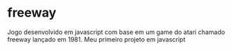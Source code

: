 # freeway
Jogo desenvolvido em javascript com base em um game do atari chamado freeway lançado em 1981.
Meu primeiro projeto em javascript

